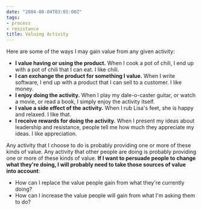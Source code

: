 ```yaml
---
date: "2004-08-04T03:05:00Z"
tags:
- process
- resistance
title: Valuing Activity
---
```


<p> Here are some of the ways I may gain value from any given activity: </p>
<ul>
<li>
<strong>I value having or using the product.</strong>  When I cook a pot of chili, I end up with a pot of chili that I can eat.  I like chili.</li>
<li>
<strong>I can exchange the product for something I value.</strong>  When I write software, I end up with a product that I can sell to a customer.  I like money.</li>
<li>
<strong>I enjoy doing the activity.</strong>  When I play my dale-o-caster guitar, or watch a movie, or read a book, I simply enjoy the activity itself.</li>
<li>
<strong>I value a side effect of the activity.</strong>  When I rub Lisa's feet, she is happy and relaxed.  I like that.</li>
<li>
<strong>I receive rewards for doing the activity.</strong>  When I present my ideas about leadership and resistance, people tell me how much they appreciate my ideas.  I like appreciation.</li>
</ul>
<p> Any activity that I choose to do is probably providing one or more of these kinds of value.  Any activity that other people are doing is probably providing one or more of these kinds of value.  <strong>If I want to persuade people to change what they're doing, I will probably need to take those sources of value into account</strong>: </p>
<ul>
<li>How can I replace the value people gain from what they're currently doing?</li>
<li>How can I increase the value people will gain from what I'm asking them to do?</li>
</ul>
